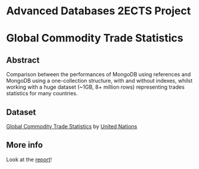 # Advanced Databases 2ECTS Project
# Global Commodity Trade Statistics 

## Abstract
Comparison between the performances of MongoDB using references and MongoDB using a one-collection structure, with and without indexes, whilst working with a huge dataset (~1GB, 8+ million rows) representing trades statistics for many countries.


## Dataset
[Global Commodity Trade Statistics](https://www.kaggle.com/unitednations/global-commodity-trade-statistics) by [United Nations](https://www.kaggle.com/unitednations)

## More info
Look at the [report](report.md)!